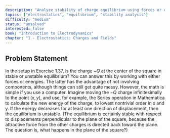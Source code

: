 ```yaml
---
description: "Analyze stability of charge equilibrium using forces or energies"
topics: ["electrostatics", "equilibrium", "stability analysis"]
difficulty: "medium"
status: "unsolved"
interested: false
book: "Introduction to Electrodynamics"
chapter: "1 - Electrostatics: Charges and Fields"
---
```


## Problem Statement
In the setup in Exercise 1.37, is the charge $-Q$ at the center of the square in stable or unstable equilibrium? You can answer this by working with either forces or energies. The latter has the advantage of not involving components, although things can still get quite messy. However, the math is simple if you use a computer. Imagine moving the $-Q$ charge infinitesimally to the point $(x, y)$, and use, for example, the Series operation in Mathematica to calculate the new energy of the charge, to lowest nontrivial order in x and y. If the energy decreases for at least one direction of displacement, then the equilibrium is unstable. (The equilibrium is certainly stable with respect to displacements perpendicular to the plane of the square, because the attractive force from the other charges is directed back toward the plane. The question is, what happens in the plane of the square?)
